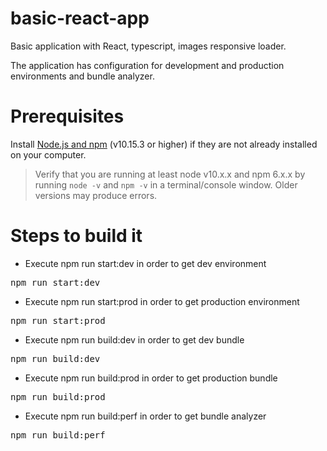 # basic-react-app

Basic application with React, typescript, images responsive loader.

The application has configuration for development and production environments and bundle analyzer.

 # Prerequisites
  
  Install <a href="https://nodejs.org/en/">Node.js and npm</a> (v10.15.3 or higher) if they are not already installed on your computer.
  <blockquote>
<p>Verify that you are running at least node v10.x.x and npm 6.x.x by running <code>node -v</code> and <code>npm -v</code> in a terminal/console window. Older versions may produce errors.</p>
</blockquote>

# Steps to build it

 + Execute npm run start:dev in order to get dev environment
 
 <div class="highlight highlight-source-shell"><pre>npm run start:dev</pre></div>
 
 + Execute npm run start:prod in order to get production environment
 
 <div class="highlight highlight-source-shell"><pre>npm run start:prod</pre></div>
 
 + Execute npm run build:dev in order to get dev bundle
 
 <div class="highlight highlight-source-shell"><pre>npm run build:dev</pre></div>
 
 + Execute npm run build:prod in order to get production bundle
 
 <div class="highlight highlight-source-shell"><pre>npm run build:prod</pre></div>
 
 + Execute npm run build:perf in order to get bundle analyzer
 
 <div class="highlight highlight-source-shell"><pre>npm run build:perf</pre></div>

